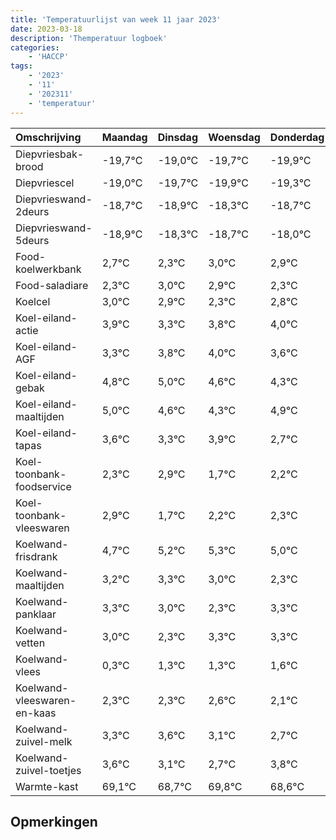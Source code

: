 ```yaml
---
title: 'Temperatuurlijst van week 11 jaar 2023'
date: 2023-03-18
description: 'Themperatuur logboek'
categories:
    - 'HACCP'
tags:
    - '2023'
    - '11'
    - '202311'
    - 'temperatuur'
---
```

|Omschrijving|Maandag|Dinsdag|Woensdag|Donderdag|Vrijdag|Zaterdag|Zondag|
|:---|:---|:---|:---|:---|:---|:---|:---|
|Diepvriesbak-brood|-19,7°C|-19,0°C|-19,7°C|-19,9°C|-19,3°C|-19,7°C| |
|Diepvriescel|-19,0°C|-19,7°C|-19,9°C|-19,3°C|-19,7°C|-19,0°C| |
|Diepvrieswand-2deurs|-18,7°C|-18,9°C|-18,3°C|-18,7°C|-18,0°C|-18,1°C| |
|Diepvrieswand-5deurs|-18,9°C|-18,3°C|-18,7°C|-18,0°C|-18,1°C|-18,7°C| |
|Food-koelwerkbank|2,7°C|2,3°C|3,0°C|2,9°C|2,3°C|2,8°C| |
|Food-saladiare|2,3°C|3,0°C|2,9°C|2,3°C|2,8°C|3,0°C| |
|Koelcel|3,0°C|2,9°C|2,3°C|2,8°C|3,0°C|2,6°C| |
|Koel-eiland-actie|3,9°C|3,3°C|3,8°C|4,0°C|3,6°C|3,3°C| |
|Koel-eiland-AGF|3,3°C|3,8°C|4,0°C|3,6°C|3,3°C|3,9°C| |
|Koel-eiland-gebak|4,8°C|5,0°C|4,6°C|4,3°C|4,9°C|3,7°C| |
|Koel-eiland-maaltijden|5,0°C|4,6°C|4,3°C|4,9°C|3,7°C|4,2°C| |
|Koel-eiland-tapas|3,6°C|3,3°C|3,9°C|2,7°C|3,2°C|3,3°C| |
|Koel-toonbank-foodservice|2,3°C|2,9°C|1,7°C|2,2°C|2,3°C|2,0°C| |
|Koel-toonbank-vleeswaren|2,9°C|1,7°C|2,2°C|2,3°C|2,0°C|1,3°C| |
|Koelwand-frisdrank|4,7°C|5,2°C|5,3°C|5,0°C|4,3°C|5,3°C| |
|Koelwand-maaltijden|3,2°C|3,3°C|3,0°C|2,3°C|3,3°C|3,3°C| |
|Koelwand-panklaar|3,3°C|3,0°C|2,3°C|3,3°C|3,3°C|3,6°C| |
|Koelwand-vetten|3,0°C|2,3°C|3,3°C|3,3°C|3,6°C|3,1°C| |
|Koelwand-vlees|0,3°C|1,3°C|1,3°C|1,6°C|1,1°C|0,7°C| |
|Koelwand-vleeswaren-en-kaas|2,3°C|2,3°C|2,6°C|2,1°C|1,7°C|2,8°C| |
|Koelwand-zuivel-melk|3,3°C|3,6°C|3,1°C|2,7°C|3,8°C|2,6°C| |
|Koelwand-zuivel-toetjes|3,6°C|3,1°C|2,7°C|3,8°C|2,6°C|3,3°C| |
|Warmte-kast|69,1°C|68,7°C|69,8°C|68,6°C|69,3°C|69,8°C| |

## Opmerkingen


